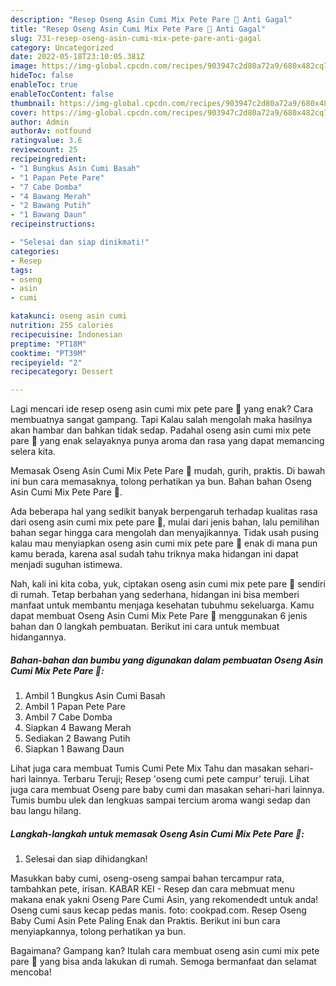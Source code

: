 ```yaml
---
description: "Resep Oseng Asin Cumi Mix Pete Pare 💚 Anti Gagal"
title: "Resep Oseng Asin Cumi Mix Pete Pare 💚 Anti Gagal"
slug: 731-resep-oseng-asin-cumi-mix-pete-pare-anti-gagal
category: Uncategorized
date: 2022-05-18T23:10:05.381Z
image: https://img-global.cpcdn.com/recipes/903947c2d80a72a9/680x482cq70/oseng-asin-cumi-mix-pete-pare-foto-resep-utama.jpg
hideToc: false
enableToc: true
enableTocContent: false
thumbnail: https://img-global.cpcdn.com/recipes/903947c2d80a72a9/680x482cq70/oseng-asin-cumi-mix-pete-pare-foto-resep-utama.jpg
cover: https://img-global.cpcdn.com/recipes/903947c2d80a72a9/680x482cq70/oseng-asin-cumi-mix-pete-pare-foto-resep-utama.jpg
author: Admin
authorAv: notfound
ratingvalue: 3.6
reviewcount: 25
recipeingredient:
- "1 Bungkus Asin Cumi Basah"
- "1 Papan Pete Pare"
- "7 Cabe Domba"
- "4 Bawang Merah"
- "2 Bawang Putih"
- "1 Bawang Daun"
recipeinstructions:

- "Selesai dan siap dinikmati!"
categories:
- Resep
tags:
- oseng
- asin
- cumi

katakunci: oseng asin cumi 
nutrition: 255 calories
recipecuisine: Indonesian
preptime: "PT18M"
cooktime: "PT39M"
recipeyield: "2"
recipecategory: Dessert

---
```



Lagi mencari ide resep oseng asin cumi mix pete pare 💚 yang enak? Cara membuatnya sangat gampang. Tapi Kalau salah mengolah maka hasilnya akan hambar dan bahkan tidak sedap. Padahal oseng asin cumi mix pete pare 💚 yang enak selayaknya punya aroma dan rasa yang dapat memancing selera kita.


Memasak Oseng Asin Cumi Mix Pete Pare 💚 mudah, gurih, praktis. Di bawah ini bun cara memasaknya, tolong perhatikan ya bun. Bahan bahan Oseng Asin Cumi Mix Pete Pare 💚.

Ada beberapa hal yang sedikit banyak berpengaruh terhadap kualitas rasa dari oseng asin cumi mix pete pare 💚, mulai dari jenis bahan, lalu pemilihan bahan segar hingga cara mengolah dan menyajikannya. Tidak usah pusing kalau mau menyiapkan oseng asin cumi mix pete pare 💚 enak di mana pun kamu berada, karena asal sudah tahu triknya maka hidangan ini dapat menjadi suguhan istimewa.


Nah, kali ini kita coba, yuk, ciptakan oseng asin cumi mix pete pare 💚 sendiri di rumah. Tetap berbahan yang sederhana, hidangan ini bisa memberi manfaat untuk membantu menjaga kesehatan tubuhmu sekeluarga. Kamu dapat membuat Oseng Asin Cumi Mix Pete Pare 💚 menggunakan 6 jenis bahan dan 0 langkah pembuatan. Berikut ini cara untuk membuat hidangannya.

<!--inarticleads1-->

##### Bahan-bahan dan bumbu yang digunakan dalam pembuatan Oseng Asin Cumi Mix Pete Pare 💚:

1. Ambil 1 Bungkus Asin Cumi Basah
1. Ambil 1 Papan Pete Pare
1. Ambil 7 Cabe Domba
1. Siapkan 4 Bawang Merah
1. Sediakan 2 Bawang Putih
1. Siapkan 1 Bawang Daun


Lihat juga cara membuat Tumis Cumi Pete Mix Tahu dan masakan sehari-hari lainnya. Terbaru Teruji; Resep &#39;oseng cumi pete campur&#39; teruji. Lihat juga cara membuat Oseng pare baby cumi dan masakan sehari-hari lainnya. Tumis bumbu ulek dan lengkuas sampai tercium aroma wangi sedap dan bau langu hilang. 

<!--inarticleads2-->

##### Langkah-langkah untuk memasak Oseng Asin Cumi Mix Pete Pare 💚:


1. Selesai dan siap dihidangkan!

Masukkan baby cumi, oseng-oseng sampai bahan tercampur rata, tambahkan pete, irisan. KABAR KEI - Resep dan cara mebmuat menu makana enak yakni Oseng Pare Cumi Asin⁣, yang rekomendedt untuk anda! Oseng cumi saus kecap pedas manis. foto: cookpad.com. Resep Oseng Baby Cumi Asin Pete Paling Enak dan Praktis. Berikut ini bun cara menyiapkannya, tolong perhatikan ya bun. 

Bagaimana? Gampang kan? Itulah cara membuat oseng asin cumi mix pete pare 💚 yang bisa anda lakukan di rumah. Semoga bermanfaat dan selamat mencoba!
